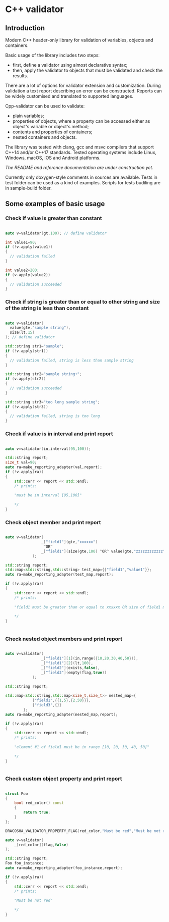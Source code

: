 # C++ validator

## Introduction

Modern C++ header-only library for validation of variables, objects and containers. 

Basic usage of the library includes two steps:

- first, define a validator using almost declarative syntax;
- then, apply the validator to objects that must be validated and check the results.

There are a lot of options for validator extension and customization. During validation a text report describing an error can be constructed. Reports can be widely customised and translated to supported languages.

Cpp-validator can be used to validate:
- plain variables;
- properties of objects, where a property can be accessed either as object's variable or object's method;
- contents and properties of containers;
- nested containers and objects.

The library was tested with clang, gcc and msvc compilers that support C++14 and/or C++17 standards. Tested operating systems include Linux, Windows, macOS, iOS and Android platforms.

_The README and reference documentation are under construction yet._

Currently only doxygen-style comments in sources are available. Tests in test folder can be used as a kind of examples. Scripts for tests budiling are in sample-build folder.

## Some examples of basic usage

### Check if value is greater than constant

```cpp

auto v=validator(gt,100); // define validator

int value1=90;
if (!v.apply(value1))
{
  // validation failed
}

int value2=200;
if (v.apply(value2))
{
  // validation succeeded
}

```

### Check if string is greater than or equal to other string and size of the string is less than constant

```cpp

auto v=validator(
  value(gte,"sample string"),
  size(lt,15)
); // define validator

std::string str1="sample";
if (!v.apply(str1))
{
  // validation failed, string is less than sample string
}

std::string str2="sample string+";
if (v.apply(str2))
{
  // validation succeeded
}

std::string str3="too long sample string";
if (!v.apply(str3))
{
  // validation failed, string is too long
}

```
### Check if value is in interval and print report

```cpp

auto v=validator(in,interval(95,100));

std::string report;
size_t val=90;
auto ra=make_reporting_adapter(val,report);
if (!v.apply(ra))
{
    std::cerr << report << std::endl; 
    /* prints:
    
    "must be in interval [95,100]"
    
    */
}

```
### Check object member and print report

```cpp

auto v=validator(
                _["field1"](gte,"xxxxxx")
                 ^OR^
                _["field1"](size(gte,100) ^OR^ value(gte,"zzzzzzzzzzzz"))
            );

std::string report;
std::map<std::string,std::string> test_map={{"field1","value1"}};
auto ra=make_reporting_adapter(test_map,report);

if (!v.apply(ra))
{
    std::cerr << report << std::endl;
    /* prints:
    
    "field1 must be greater than or equal to xxxxxx OR size of field1 must be greater than or equal to 100 OR field1 must be greater than or equal to zzzzzzzzzzzz"
    
    */    
}
    
```

### Check nested object members and print report

```cpp

auto v=validator(
                _["field1"][1](in,range({10,20,30,40,50})),
                _["field1"][2](lt,100),
                _["field2"](exists,false),
                _["field3"](empty(flag,true))
            );
                
std::string report;

std::map<std::string,std::map<size_t,size_t>> nested_map={
            {"field1",{{1,5},{2,50}}},
            {"field3",{}}
        };
auto ra=make_reporting_adapter(nested_map,report);

if (!v.apply(ra))
{
    std::cerr << report << std::endl;
    /* prints:
    
    "element #1 of field1 must be in range [10, 20, 30, 40, 50]"
    
    */
}
    
```

### Check custom object property and print report

```cpp

struct Foo
{
    bool red_color() const
    {
        return true;
    }
};

DRACOSHA_VALIDATOR_PROPERTY_FLAG(red_color,"Must be red","Must be not red");

auto v=validator(
    _[red_color](flag,false)
);

std::string report;
Foo foo_instance;
auto ra=make_reporting_adapter(foo_instance,report);

if (!v.apply(ra))
{
    std::cerr << report << std::endl;
    /* prints:
    
    "Must be not red"
    
    */
}

```
